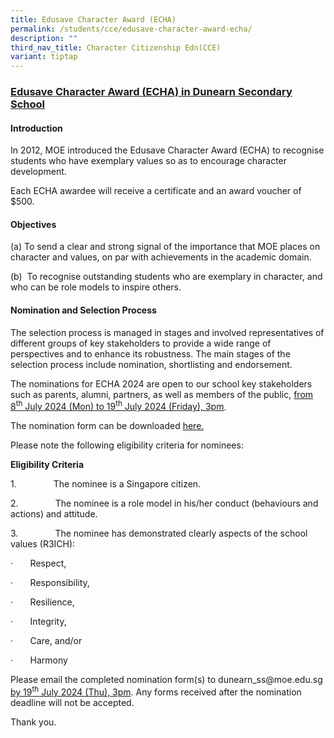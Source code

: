 ```yaml
---
title: Edusave Character Award (ECHA)
permalink: /students/cce/edusave-character-award-echa/
description: ""
third_nav_title: Character Citizenship Edn(CCE)
variant: tiptap
---
```

<h3><strong><u>Edusave Character Award (ECHA) in Dunearn Secondary School</u></strong></h3>
<h4><strong>Introduction</strong></h4>
<p>In 2012, MOE introduced the Edusave Character Award (ECHA) to recognise
students who have exemplary values so as to encourage character development.</p>
<p>Each ECHA awardee will receive a certificate and an award voucher of $500.</p>
<h4><strong>Objectives</strong></h4>
<p>(a) To send a clear and strong signal of the importance that MOE places
on character and values, on par with achievements in the academic domain.</p>
<p>(b)&nbsp; To recognise outstanding students who are exemplary in character,
and who can be role models to inspire others.</p>
<h4><strong>Nomination and Selection Process</strong></h4>
<p>The selection process is managed in stages and involved representatives
of different groups of key stakeholders to provide a wide range of perspectives
and to enhance its robustness. The main stages of the selection process
include nomination, shortlisting and endorsement.</p>
<p>The nominations for ECHA 2024 are open to our school key stakeholders
such as parents, alumni, partners, as well as members of the public, <u>from 8<sup>th</sup> July 2024 (Mon) to 19<sup>th</sup> July 2024 (Friday), 3pm</u>.</p>
<p>The nomination form can be downloaded <a href="/files/ECHA_Nomination_Form_2024.pdf" rel="noopener noreferrer nofollow" target="_blank">here.</a>
</p>
<p>Please note the following eligibility criteria for nominees:</p>
<p><strong>Eligibility Criteria</strong>
</p>
<p>1.&nbsp;&nbsp;&nbsp;&nbsp;&nbsp;&nbsp;&nbsp;&nbsp;&nbsp;&nbsp;&nbsp;&nbsp;&nbsp;&nbsp;
The nominee is a Singapore citizen.</p>
<p>2.&nbsp;&nbsp;&nbsp;&nbsp;&nbsp;&nbsp;&nbsp;&nbsp;&nbsp;&nbsp;&nbsp;&nbsp;&nbsp;&nbsp;
The nominee is a role model in his/her conduct (behaviours and actions)
and attitude.</p>
<p>3.&nbsp;&nbsp;&nbsp;&nbsp;&nbsp;&nbsp;&nbsp;&nbsp;&nbsp;&nbsp;&nbsp;&nbsp;&nbsp;&nbsp;
The nominee has demonstrated clearly aspects of the school values (R3ICH):</p>
<p>·&nbsp;&nbsp;&nbsp;&nbsp;&nbsp;&nbsp; Respect,</p>
<p>·&nbsp;&nbsp;&nbsp;&nbsp;&nbsp;&nbsp; Responsibility,</p>
<p>·&nbsp;&nbsp;&nbsp;&nbsp;&nbsp;&nbsp; Resilience,</p>
<p>·&nbsp;&nbsp;&nbsp;&nbsp;&nbsp;&nbsp; Integrity,</p>
<p>·&nbsp;&nbsp;&nbsp;&nbsp;&nbsp;&nbsp; Care, and/or</p>
<p>·&nbsp;&nbsp;&nbsp;&nbsp;&nbsp;&nbsp; Harmony</p>
<p>Please email the completed nomination form(s) to <a rel="noopener noreferrer nofollow" target="_blank">dunearn_ss@moe.edu.sg</a>  <u>by 19<sup>th</sup> July 2024 (Thu), 3pm</u>.
Any forms received after the nomination deadline will not be accepted.</p>
<p>Thank you.</p>